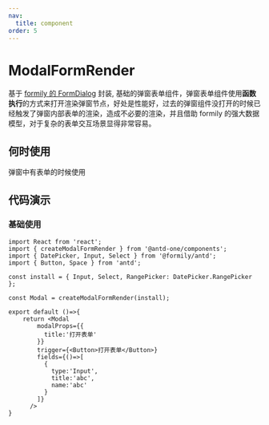 ```yaml
---
nav:
  title: component
order: 5
---
```


# ModalFormRender

基于 [formily 的 FormDialog](https://antd.formilyjs.org/zh-CN/components/form-dialog) 封装, 基础的弹窗表单组件，弹窗表单组件使用**函数执行**的方式来打开渲染弹窗节点，好处是性能好，过去的弹窗组件没打开的时候已经触发了弹窗内部表单的渲染，造成不必要的渲染，并且借助 formily 的强大数据模型，对于复杂的表单交互场景显得非常容易。

## 何时使用

弹窗中有表单的时候使用

## 代码演示

### 基础使用

```tsx
import React from 'react';
import { createModalFormRender } from '@antd-one/components';
import { DatePicker, Input, Select } from '@formily/antd';
import { Button, Space } from 'antd';

const install = { Input, Select, RangePicker: DatePicker.RangePicker };

const Modal = createModalFormRender(install);

export default ()=>{
    return <Modal
        modalProps={{
          title:'打开表单'
        }}
        trigger={<Button>打开表单</Button>}
        fields={()=>[
          {
            type:'Input',
            title:'abc',
            name:'abc'
          }
        ]}
      />
}

```
